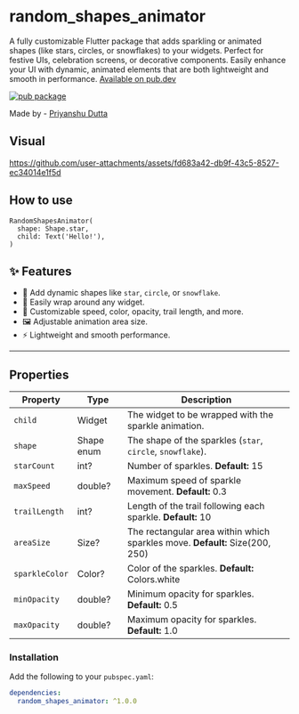 # random_shapes_animator

A fully customizable Flutter package that adds sparkling or animated shapes (like stars, circles, or snowflakes) to your widgets. Perfect for festive UIs, celebration screens, or decorative components. Easily enhance your UI with dynamic, animated elements that are both lightweight and smooth in performance. [Available on pub.dev](https://pub.dev/packages/random_shapes_animator)

[![pub package](https://img.shields.io/pub/v/random_shapes_animator.svg)](https://pub.dev/packages/random_shapes_animator)

Made by - [Priyanshu Dutta](https://priyanshudutta.vercel.app/)

## Visual

https://github.com/user-attachments/assets/fd683a42-db9f-43c5-8527-ec34014e1f5d

## How to use

```
RandomShapesAnimator(
  shape: Shape.star,
  child: Text('Hello!'),
)
```

## ✨ Features

- 🌟 Add dynamic shapes like `star`, `circle`, or `snowflake`.
- 🧩 Easily wrap around any widget.
- 🎯 Customizable speed, color, opacity, trail length, and more.
- 🖼️ Adjustable animation area size.
- ⚡ Lightweight and smooth performance.

---

## Properties

| Property       | Type       | Description                                                                  |
| -------------- | ---------- | ---------------------------------------------------------------------------- |
| `child`        | Widget     | The widget to be wrapped with the sparkle animation.                         |
| `shape`        | Shape enum | The shape of the sparkles (`star`, `circle`, `snowflake`).                   |
| `starCount`    | int?       | Number of sparkles. **Default:** 15                                          |
| `maxSpeed`     | double?    | Maximum speed of sparkle movement. **Default:** 0.3                          |
| `trailLength`  | int?       | Length of the trail following each sparkle. **Default:** 10                  |
| `areaSize`     | Size?      | The rectangular area within which sparkles move. **Default:** Size(200, 250) |
| `sparkleColor` | Color?     | Color of the sparkles. **Default:** Colors.white                             |
| `minOpacity`   | double?    | Minimum opacity for sparkles. **Default:** 0.5                               |
| `maxOpacity`   | double?    | Maximum opacity for sparkles. **Default:** 1.0                               |

### Installation

Add the following to your `pubspec.yaml`:

```yaml
dependencies:
  random_shapes_animator: ^1.0.0
```
